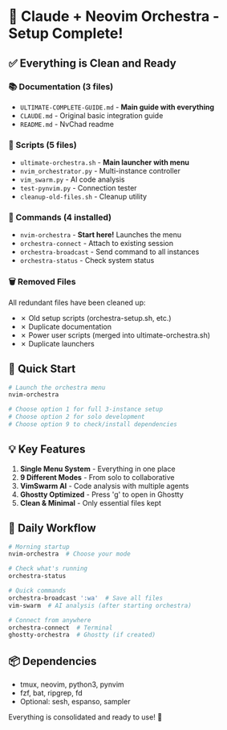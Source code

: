 # 🎉 Claude + Neovim Orchestra - Setup Complete!

## ✅ Everything is Clean and Ready

### 📚 Documentation (3 files)
- `ULTIMATE-COMPLETE-GUIDE.md` - **Main guide with everything**
- `CLAUDE.md` - Original basic integration guide  
- `README.md` - NvChad readme

### 🔧 Scripts (5 files)
- `ultimate-orchestra.sh` - **Main launcher with menu**
- `nvim_orchestrator.py` - Multi-instance controller
- `vim_swarm.py` - AI code analysis
- `test-pynvim.py` - Connection tester
- `cleanup-old-files.sh` - Cleanup utility

### 🚀 Commands (4 installed)
- `nvim-orchestra` - **Start here!** Launches the menu
- `orchestra-connect` - Attach to existing session
- `orchestra-broadcast` - Send command to all instances
- `orchestra-status` - Check system status

### 🗑️ Removed Files
All redundant files have been cleaned up:
- ✗ Old setup scripts (orchestra-setup.sh, etc.)
- ✗ Duplicate documentation
- ✗ Power user scripts (merged into ultimate-orchestra.sh)
- ✗ Duplicate launchers

## 🚀 Quick Start

```bash
# Launch the orchestra menu
nvim-orchestra

# Choose option 1 for full 3-instance setup
# Choose option 2 for solo development
# Choose option 9 to check/install dependencies
```

## 💡 Key Features

1. **Single Menu System** - Everything in one place
2. **9 Different Modes** - From solo to collaborative
3. **VimSwarm AI** - Code analysis with multiple agents
4. **Ghostty Optimized** - Press 'g' to open in Ghostty
5. **Clean & Minimal** - Only essential files kept

## 🎯 Daily Workflow

```bash
# Morning startup
nvim-orchestra  # Choose your mode

# Check what's running
orchestra-status

# Quick commands
orchestra-broadcast ':wa'  # Save all files
vim-swarm  # AI analysis (after starting orchestra)

# Connect from anywhere
orchestra-connect  # Terminal
ghostty-orchestra  # Ghostty (if created)
```

## 📦 Dependencies
- tmux, neovim, python3, pynvim
- fzf, bat, ripgrep, fd
- Optional: sesh, espanso, sampler

Everything is consolidated and ready to use! 🎉